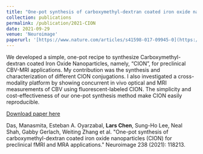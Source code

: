 ```yaml
---
title: "One-pot synthesis of carboxymethyl-dextran coated iron oxide nanoparticles (CION) for preclinical fMRI and MRA applications"
collection: publications
permalink: /publication/2021-CION
date: 2021-09-29
venue: 'Neuroimage'
paperurl: '[https://www.nature.com/articles/s41598-017-09945-0](https://www.sciencedirect.com/science/article/pii/S1053811921004900)'
---
```

We developed a simple, one-pot recipe to synthesize Carboxymethyl-dextran coated Iron Oxide Nanoparticles, namely, “CION”, for preclinical CBV-MRI applications. My contribution was the synthesis and characterization of different CION conjugations. I also investigated a cross-modality platform by showing concurrent in vivo optical and MRI measurements of CBV using fluorescent-labeled CION. The simplicity and cost-effectiveness of our one-pot synthesis method make CION easily reproducible.

[Download paper here]([https://www.sciencedirect.com/science/article/pii/S1053811921004900)

Das, Manasmita, Esteban A. Oyarzabal, **Lars Chen**, Sung-Ho Lee, Neal Shah, Gabby Gerlach, Weiting Zhang et al. "One-pot synthesis of carboxymethyl-dextran coated iron oxide nanoparticles (CION) for preclinical fMRI and MRA applications." Neuroimage 238 (2021): 118213.
